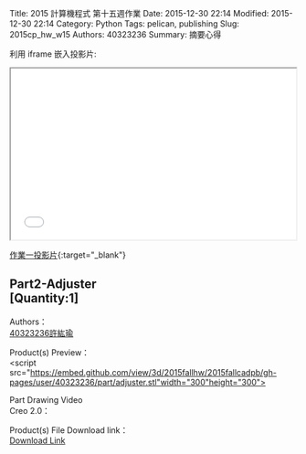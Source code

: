 Title: 2015 計算機程式 第十五週作業
Date: 2015-12-30 22:14
Modified: 2015-12-30 22:14
Category: Python
Tags: pelican, publishing
Slug: 2015cp_hw_w15
Authors: 40323236
Summary: 摘要心得

利用 iframe 嵌入投影片:

<iframe src="simplest11.html" width="500" height="300"></iframe>

[作業一投影片](simplest11.html){:target="_blank"}
<br>
<h2>Part2-Adjuster</br>[Quantity:1]</h2>

Authors：</br><a href='http://2015fallhw.github.io/2015fallcadpb/user/40323236/'>40323236許紘瑜</a>

Product(s) Preview：</br><script src="https://embed.github.com/view/3d/2015fallhw/2015fallcadpb/gh-pages/user/40323236/part/adjuster.stl"width="300"height="300"></script>

Part Drawing Video</br>Creo 2.0：</br>

Product(s) File Download link：</br><a href='https://copy.com/vlq3gceuMIBjgsvS'>Download Link</a>

